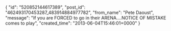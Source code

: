  {
   "id": "520852144617389",
   "post_id": "462493170453287_483914884977782",
   "from_name": "Pete Daoust",
   "message": "If you are FORCED to go in their ARENA....NOTICE OF MISTAKE comes to play",
   "created_time": "2013-06-04T15:46:01+0000"
 }
